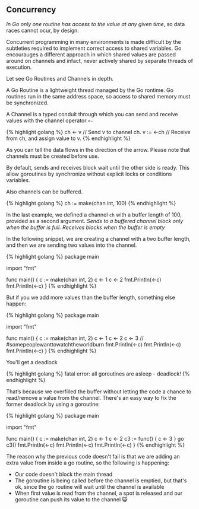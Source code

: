 ## Concurrency

*In Go only one routine has access to the value at any given time*, so data races cannot ocur, by design.

Concurrent programming in many environments is made difficult by the subtleties required to implement correct access to shared variables. Go encourauges a different approach in which shared values are passed around on channels and infact, never actively shared by separate threads of execution. 

Let see Go Routines and Channels in depth. 

A Go Routine is a lightweight thread managed by the Go rontime. Go routines run in the same address space, so access to shared memory must be synchronized.

A Channel is a typed conduit through which you can send and receive values with the channel operator `<-`

{% highlight golang %}
ch <- v    // Send v to channel ch.
v := <-ch  // Receive from ch, and assign value to v.
{% endhighlight %}

As you can tell the data flows in the direction of the arrow. Please note that channels must be created before use.

By default, sends and receives block wait until the other side is ready. This allow goroutines by synchronize without explicit locks or conditions variables.

Also channels can be buffered. 

{% highlight golang %}
ch := make(chan int, 100)
{% endhighlight %}

In the last example, we defined a channel `ch` with a buffer length of 100, provided as a second argument. *Sends to a buffered channel block only when the buffer is full. Receives blocks when the buffer is empty*

In the following snippet, we are creating a channel with a two buffer length, and then we are sending two values into the channel. 

{% highlight golang %}
package main

import "fmt"

func main() {
    c := make(chan int, 2)
    c <- 1
    c <- 2
    fmt.Println(<-c)
    fmt.Println(<-c)
}
{% endhighlight %}

But if you we add more values than the buffer length, something else happen:

{% highlight golang %}
package main

import "fmt"

func main() {
	c := make(chan int, 2)
	c <- 1
	c <- 2
	c <- 3 // #somepeoplewanttowatchtheworldburn
	fmt.Println(<-c)
	fmt.Println(<-c)
	fmt.Println(<-c)
}
{% endhighlight %}

You'll get a deadlock

{% highlight golang %}
fatal error: all goroutines are asleep - deadlock!
{% endhighlight %}

That’s because we overfilled the buffer without letting the code a chance to read/remove a value from the channel. There's an easy way to fix the former deadlock by using a goroutine:

{% highlight golang %}
package main

import "fmt"

func main() {
	c := make(chan int, 2)
	c <- 1
	c <- 2
	c3 := func() { c <- 3 }
	go c3()
	fmt.Println(<-c)
  fmt.Println(<-c)
  fmt.Println(<-c)
}
{% endhighlight %}

The reason why the previous code doesn't fail is that we are adding an extra value from inside a go routine, so the following is happening:
- Our code doesn't block the main thread
- The goroutine is being called before the channel is emptied, but that's ok, since the go routine will wait until the channel is available
- When first value is read from the channel, a spot is released and our goroutine can push its value to the channel :smiley_cat: 



